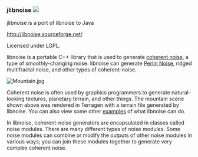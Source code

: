 ### jlibnoise   [![](https://jitpack.io/v/Sleaker/jlibnoise.svg)](https://jitpack.io/#Sleaker/jlibnoise)
jlibnoise is a port of libnoise to Java

http://libnoise.sourceforge.net/

Licensed under LGPL.  


libnoise is a portable C++ library that is used to generate [coherent noise](http://libnoise.sourceforge.net/glossary/index.html#coherentnoise "coherent noise"), a type of smoothly-changing noise. libnoise can generate [Perlin Noise](http://libnoise.sourceforge.net/glossary/index.html#perlinnoise "Perlin noise"), ridged multifractal noise, and other types of coherent-noise.

![Mountain.jpg](http://libnoise.sourceforge.net/images/mountain.jpg)

Coherent noise is often used by graphics programmers to generate natural-looking textures, planetary terrain, and other things. The mountain scene shown above was rendered in Terragen with a terrain file generated by libnoise. You can also view some other [examples](http://libnoise.sourceforge.net/examples/index.html "examples") of what libnoise can do.

In libnoise, coherent-noise generators are encapsulated in classes called noise modules. There are many different types of noise modules. Some noise modules can combine or modify the outputs of other noise modules in various ways; you can join these modules together to generate very complex coherent noise.
